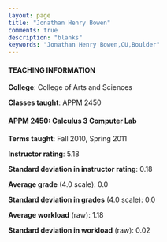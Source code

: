 ```yaml
---
layout: page
title: "Jonathan Henry Bowen" 
comments: true
description: "blanks"
keywords: "Jonathan Henry Bowen,CU,Boulder"
---
```

<head>
<script src="https://ajax.googleapis.com/ajax/libs/jquery/2.1.3/jquery.min.js"></script>
<script src="https://dl.dropboxusercontent.com/s/pc42nxpaw1ea4o9/highcharts.js?dl=0"></script>
<!-- <script src="../assets/js/highcharts.js"></script> -->
<style type="text/css">@font-face {
	font-family: "Bebas Neue";
	src: url(https://www.filehosting.org/file/details/544349/BebasNeue Regular.otf) format("opentype");
	}
	h1.Bebas { 
		font-family: "Bebas Neue", Verdana, Tahoma;
	}
</style>
</head>
	   
#### TEACHING INFORMATION

**College**: College of Arts and Sciences

**Classes taught**: APPM 2450

#### APPM 2450: Calculus 3 Computer Lab

**Terms taught**: Fall 2010, Spring 2011

**Instructor rating**: 5.18

**Standard deviation in instructor rating**: 0.18

**Average grade** (4.0 scale): 0.0

**Standard deviation in grades** (4.0 scale): 0.0

**Average workload** (raw): 1.18

**Standard deviation in workload** (raw): 0.02

